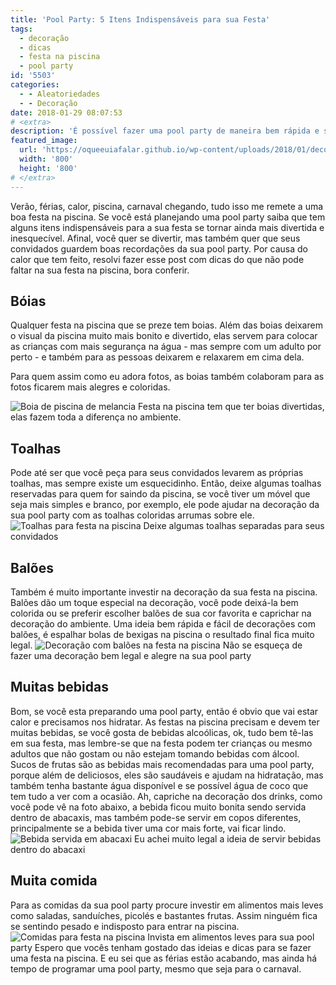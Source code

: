 ```yaml
---
title: 'Pool Party: 5 Itens Indispensáveis para sua Festa'
tags:
  - decoração
  - dicas
  - festa na piscina
  - pool party
id: '5503'
categories:
  - - Aleatoriedades
  - - Decoração
date: 2018-01-29 08:07:53
# <extra>
description: 'É possível fazer uma pool party de maneira bem rápida e sem precisar gastar muito. Confira as dicas e inspirações para você fazer sua festa na piscina.'
featured_image: 
  url: 'https://oqueeuiafalar.github.io/wp-content/uploads/2018/01/decoração-festa-na-piscina.jpg'
  width: '800'
  height: '800'
# </extra>
---
```


Verão, férias, calor, piscina, carnaval chegando, tudo isso me remete a uma boa festa na piscina. Se você está planejando uma pool party saiba que tem alguns itens indispensáveis para a sua festa se tornar ainda mais divertida e inesquecível. Afinal, você quer se divertir, mas também quer que seus convidados guardem boas recordações da sua pool party. Por causa do calor que tem feito, resolvi fazer esse post com dicas do que não pode faltar na sua festa na piscina, bora conferir.

## Bóias

Qualquer festa na piscina que se preze tem boias. Além das boias deixarem o visual da piscina muito mais bonito e divertido, elas servem para colocar as crianças com mais segurança na água - mas sempre com um adulto por perto - e também para as pessoas deixarem e relaxarem em cima dela.

Para quem assim como eu adora fotos, as boias também colaboram para as fotos ficarem mais alegres e coloridas.

![Boia de piscina de melancia ](/wp-content/uploads/2018/01/pool-party-boias.jpg) Festa na piscina tem que ter boias divertidas, elas fazem toda a diferença no ambiente.

## Toalhas

Pode até ser que você peça para seus convidados levarem as próprias toalhas, mas sempre existe um esquecidinho. Então, deixe algumas toalhas reservadas para quem for saindo da piscina, se você tiver um móvel que seja mais simples e branco, por exemplo, ele pode ajudar na decoração da sua pool party com as toalhas coloridas arrumas sobre ele. ![Toalhas para festa na piscina ](/wp-content/uploads/2018/01/pool-party.jpg) Deixe algumas toalhas separadas para seus convidados

## Balões

Também é muito importante investir na decoração da sua festa na piscina. Balões dão um toque especial na decoração, você pode deixá-la bem colorida ou se preferir escolher balões de sua cor favorita e caprichar na decoração do ambiente. Uma ideia bem rápida e fácil de decorações com balões, é espalhar bolas de bexigas na piscina o resultado final fica muito legal. ![Decoração com balões na festa na piscina](/wp-content/uploads/2018/01/decoração-festa-na-piscina.jpg) Não se esqueça de fazer uma decoração bem legal e alegre na sua pool party

## Muitas bebidas

Bom, se você esta preparando uma pool party, então é obvio que vai estar calor e precisamos nos hidratar. As festas na piscina precisam e devem ter muitas bebidas, se você gosta de bebidas alcoólicas, ok, tudo bem tê-las em sua festa, mas lembre-se que na festa podem ter crianças ou mesmo adultos que não gostam ou não estejam tomando bebidas com álcool. Sucos de frutas são as bebidas mais recomendadas para uma pool party, porque além de deliciosos, eles são saudáveis e ajudam na hidratação, mas também tenha bastante água disponível e se possível água de coco que tem tudo a ver com a ocasião. Ah, capriche na decoração dos drinks, como você pode vê na foto abaixo, a bebida ficou muito bonita sendo servida dentro de abacaxis, mas também pode-se servir em copos diferentes, principalmente se a bebida tiver uma cor mais forte, vai ficar lindo. ![Bebida servida em abacaxi](/wp-content/uploads/2018/01/bebida-servida-em-abacaxi.jpg) Eu achei muito legal a ideia de servir bebidas dentro do abacaxi

## Muita comida

Para as comidas da sua pool party procure investir em alimentos mais leves como saladas, sanduíches, picolés e bastantes frutas. Assim ninguém fica se sentindo pesado e indisposto para entrar na piscina.  ![Comidas para festa na piscina](/wp-content/uploads/2018/01/comidas-para-festa-na-piscina.jpg) Invista em alimentos leves para sua pool party Espero que vocês tenham gostado das ideias e dicas para se fazer uma festa na piscina. E eu sei que as férias estão acabando, mas ainda há tempo de programar uma pool party, mesmo que seja para o carnaval.
